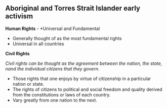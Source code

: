 ## Aboriginal and Torres Strait Islander early activism

**Human Rights** - *Universal and Fundamental

- Generally thought of as the most fundamental rights
- Universal in all countries


**Civil Rights** 

*Civil rights can be thought as the agreement between the nation, the state, nand the individual citizens that they govern.*

- Those rights that one enjoys by virtue of citizenship in a particular nation or state.
- The rights of citizens to political and social freedom and quality derived from the constitutions or laws of each country.
- Vary greatly from one nation to the next.